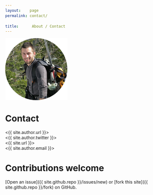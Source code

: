 ```yaml
---
layout:    page
permalink: contact/

title:      About / Contact
---
```


![Eric Menendez](../img/eric.png)

<!-- # About Eric -->

<!-- Eric Menendez has been a member of the [Appalachian Search & Rescue Conference](http://www.asrc.net) since 2009. -->

# Contact

<i class="fa fa-github"></i> <{{ site.author.url }}>  
<i class="fa fa-twitter"></i> <{{ site.author.twitter }}>  
<i class="fa fa-globe"></i> <{{ site.url }}>  
<i class="fa fa-envelope-o"></i> <{{ site.author.email }}>

# Contributions welcome

[Open an issue]({{ site.github.repo }}/issues/new) or [fork this site]({{ site.github.repo }}/fork) on GitHub.
